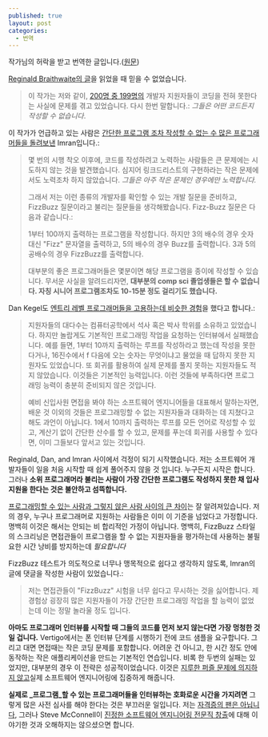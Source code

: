 ```yaml
---
published: true
layout: post
categories:
  - 번역
---
```


작가님의 허락을 받고 번역한 글입니다.([원문](https://blog.codinghorror.com/why-cant-programmers-program/))

[Reginald Braithwaite의 글](http://weblog.raganwald.com/2007/01/dont-overthink-fizzbuzz.html)을 읽었을 때 믿을 수 없었습니다.

> 이 작가는 저와 같이, [200명 중 199명의](http://www.joelonsoftware.com/items/2005/01/27.html) 개발자 지원자들이 코딩을 전혀 못한다는 사실에 문제를 겪고 있었습니다. 다시 한번 말합니다.: _그들은 어떤 코드든지 작성할 수 없습니다_.

이 작가가 언급하고 있는 사람은 [간단한 프로그램 조차 작성할 수 없는 수 많은 프로그래머들을 돌려보낸](https://tickletux.wordpress.com/2007/01/24/using-fizzbuzz-to-find-developers-who-grok-coding/) Imran입니다.:

> 몇 번의 시행 착오 이후에, 코드를 작성하려고 노력하는 사람들은 큰 문제에는 시도하지 않는 것을 발견했습니다. 심지어 링크드리스트의 구현하라는 작은 문제에서도 노력조차 하지 않았습니다. _그들은 아주 작은 문제인 경우에만 노력합니다._
> 
> 그래서 저는 이런 종류의 개발자를 확인할 수 있는 개발 질문을 준비하고, FizzBuzz 질문이라고 불리는 질문들을 생각해봤습니다.  Fizz-Buzz 질문은 다음과 같습니다.:
> 
> 1부터 100까지 출력하는 프로그램을 작성합니다. 하지만 3의 배수의 경우 숫자 대신 "Fizz" 문자열을 출력하고, 5의 배수의 경우 Buzz를 출력합니다. 3과 5의 공배수의 경우 FizzBuzz를 출력합니다.
>
> 대부분의 좋은 프로그래머들은 몇분이면 해당 프로그램을 종이에 작성할 수 있습니다. 무서운 사실을 알려드리자면, **대부분의 comp sci 졸업생들은 할 수 없습니다. 자칭 시니어 프로그램조차도 10-15분 정도 걸리기도 했습니다.**

Dan Kegel도 [엔트리 레벨 프로그래머들을 고용하는데 비슷한 경험](http://www.kegel.com/academy/getting-hired.html)을 했다고 합니다.:

> 지원자들의 대다수는 컴퓨터공학에서 석사 혹은 박사 학위를 소유하고 있었습니다. 하지만 놀랍게도 기본적인 프로그래밍 작업을 요청하는 인터뷰에서 실패했습니다. 예를 들면, 1부터 10까지 출력하는 루프를 작성하라고 했는데 작성을 못한다거나, 16진수에서 f 다음에 오는 숫자는 무엇이냐고 물었을 때 답하지 못한 지원자도 있었습니다. 또 회귀를 활용하여 실제 문제를 풀지 못하는 지원자들도 적지 않았습니다. 이것들은 기본적인 능력입니다. 이런 것들에 부족하다면 프로그래밍 능력이 충분히 준비되지 않은 것입니다.
>
> 예비 신입사원 면접을 봐야 하는 소프트웨어 엔지니어들을 대표해서 말하는자면, 배운 것 이외의 것들은 프로그래밍할 수 없는 지원자들과 대화하는 데 지쳤다고 해도 과언이 아닙니다. 1에서 10까지 출력하는 루프를 모든 언어로 작성할 수 있고, 계산기 없이 간단한 산수를 할 수 있고, 문제를 푸는데 회귀를 사용할 수 있다면, 이미 그들보다 앞서고 있는 것입니다.

Reginald, Dan, and Imran 사이에서 걱정이 되기 시작했습니다. 저는 소프트웨어 개발자들이 일을 처음 시작할 때 쉽게 풀어주지 않을 것 입니다. 누구든지 시작은 합니다. 그러나 **소위 프로그래머라 불리는 사람이 가장 간단한 프로그램도 작성하지 못한 채 입사 지원을 한다는 것은 불안하고 섬뜩합니다.**

 [프로그래밍할 수 있는 사람과 그렇지 않은 사람 사이의 큰 차이](http://www.codinghorror.com/blog/archives/000635.html)는 잘 알려져있습니다. 저의 경우, 누구나 프로그래머로 지원하는 사람들은 이미 이 기준을 넘었다고 가정합니다. 명백히 이것은 해서는 안되는 비 합리적인 가정이 아닙니다. 명백히, FizzBuzz 스타일의 스크리닝은 면접관들이 프로그램을 할 수 없는 지원자들을 평가하는데 사용하는 불필요한 시간 낭비를 방지하는데 _필요합니다_

FizzBuzz 테스트가 의도적으로 너무나 맹목적으로 쉽다고 생각하지 않도록, Imran의 글에 댓글을 작성한 사람이 있었습니다.:

> 저는 면접관들이 "FizzBuzz" 시험을 너무 쉽다고 무시하는 것을 싫어합니다. 제 경험상 굉장히 많은 지원자들이 가장 간단한 프로그래밍 작업을 할 능력이 없었는데 이는  정말 놀라울 정도 입니다.

**아마도 프로그래머 인터뷰를 시작할 때 그들의 코드를 먼저 보지 않는다면 가장 멍청한 것일 겁니다.** Vertigo에서는 폰 인터뷰 단계를 시행하기 전에 코드 샘플을 요구합니다. 그리고 대면 면접때는 작은 코딩 문제를 포함합니다. 어려운 건 아니고, 한 시간 정도 안에 동작하는 작은 애플리케이션을 만드는 기본적인 연습입니다. 비록 한 두번의 실패는 있었지만, 대부분의 경우 이 전략은 성공적이었습니다. 이것은 [지루한 퍼즐 문제에 의지하지 않고](http://www.codeslate.com/2007/01/you-dont-bury-survivors.html)실제 소프트웨어 엔지니어링에 집중하게 해줍니다.

**실제로 _프로그램_할 수 있는 프로그래머들을 인터뷰하는 호화로운 시간을 가지려면** 그렇게 많은 사전 심사를 해야 한다는 것은 부끄러운 일입니다. 저는 [자격증의 팬은 아닙니다](http://www.codinghorror.com/blog/archives/000771.html), 그러나 Steve McConnell이 [진정한 소프트웨어 엔지니어링 전문직 창출](https://www.amazon.com/exec/obidos/ASIN/0321193679/codihorr-20)에 대해 이야기한 것과 오해하지는 않으셨으면 합니다.
